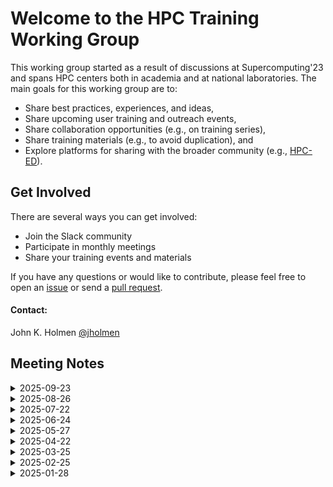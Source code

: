 # Welcome to the HPC Training Working Group

This working group started as a result of discussions at Supercomputing'23 and spans HPC centers both in academia and at national laboratories. The main goals for this working group are to:

- Share best practices, experiences, and ideas,
- Share upcoming user training and outreach events,
- Share collaboration opportunities (e.g., on training series),
- Share training materials (e.g., to avoid duplication), and
- Explore platforms for sharing with the broader community (e.g., [HPC-ED](https://hpc-ed.github.io/)).

## Get Involved

There are several ways you can get involved:

 - Join the Slack community
 - Participate in monthly meetings
 - Share your training events and materials
   
If you have any questions or would like to contribute, please feel free to open an [issue](https://github.com/olcf/hpc-training-wg/issues) or send a 
[pull request](https://github.com/olcf/hpc-training-wg/pulls).

#### Contact:

John K. Holmen [@jholmen](https://github.com/jholmen)  

## Meeting Notes

<details markdown="1">
<summary>2025-09-23</summary>

- Discussed training opportunities
  - All ready for ParaView training
  - CMake training pending decision on funding
  - LaTeX training available as part of Overleaf subscription

- Discussed the BPHTE25 paper submission
  - Full paper submitted
  - Initial slides submitted
  - Edits welcome to finalize slides

</details>

<details markdown="1">
<summary>2025-08-26</summary>

- Discussed training opportunities
  - Advertisement page live for ParaView training
  - Who can contribute funds for CMake training? 
  - Who is interested in Chapel training?

- Discussed the BPHTE25 paper submission
  - Extended abstract submitted
  - Full passes needed before paper submission

- Discussed public presence
  - Host a BoF at SC or ISC?
  - Host a training collaborator matching event?

- Discussed HPC Carpentry
  - Shared experiences with past events
  - Discussed training models and certification

- Shared resources
  - [https://www.bpccenter.org/inspired-25](https://www.bpccenter.org/inspired-25)
  - [https://intersect-training.org/training-links/](https://intersect-training.org/training-links/)
  - [https://opensource.utexas.edu/](https://opensource.utexas.edu/)

</details>

<details markdown="1">
<summary>2025-07-22</summary>

- Did not meet

</details>

<details markdown="1">
<summary>2025-06-24</summary>

- Discussed user vetting
  - How to handle walk-in training events?
  - Physical tokens or proxy accounts?
- Discussed training opportunities
  - How to split CMake training cost?
  - Discussion to plan ParaView training soon
  - Potential opportunity for Chapel training
- Discussed the BPHTE25 paper submission
  - Center-specific drafts started
  - Cross-center collaborations next

</details>

<details markdown="1">
<summary>2025-05-27</summary>

- Discussed training advertisements
  - Current Slack-based approach works well for centers
  - Cross-center training calendar not needed at the time
  - Targeted event-specific announcements bring most registrants

- Discussed training opportunities
  - Cross-center CMake training discussions in progress
  - Potential opportunity for ParaView training
 
- Discussed a BPHTE25 paper submission
  - [https://sighpceducation.acm.org/events/bphte25cfp/](https://sighpceducation.acm.org/events/bphte25cfp/)
  - Highlight individual and collaborative efforts across centers
  - Highlight challenges and lessons learned through the group
  - Highlight other collaborative efforts in HPC education and training

</details>

<details markdown="1">
<summary>2025-04-22</summary>

- Discussed a USRSE'25 short talk submission
  - [https://us-rse.org/usrse25/](https://us-rse.org/usrse25/)
  - Highlight challenges and lessons learned through the group
  - Highlight ways we've found to collaborate

</details>

<details markdown="1">
<summary>2025-03-25</summary>

- Did not meet

</details>

<details markdown="1">
<summary>2025-02-25</summary>

- Discussed ways to store training materials
  - Box, Dropbox, GitHub, Google Drive
  - No preference, let contributors decide when linking materials

- Discussed updating last year's training spreadsheet
  - Easy way to stay up to date on each other's efforts
  - Continue to maintain as a Google Sheet?
  - Document on GitHub instead?

- Discussed HPC-ED for sharing training materials
  - [https://hpc-ed.github.io/](https://hpc-ed.github.io/)
  - Federated repository with many ways to contribute
  - Already maintain a Google Sheet, update for HPC-ED?

- Discussed monthly meeting notes
  - Cumbersome to follow through email
  - Document on GitHub instead

</details>

<details markdown="1">
<summary>2025-01-28</summary>

- Discussed common goals
  - Key goal to stay up to date on each other's efforts
  - Set group goals for 2025

- Discussed use of a GitHub repository to share training materials
  - Provides a linkable, centralized location
  - Eases collaborative development
  - What does material licensing look like?

- Discussed creation of a GitHub organization for the group
  - Provides a referenceable public presence
  - Create a working group repository under the OLCF organization?
    - Yes, create one similar to the [HPC System Test Working Group](https://github.com/olcf/hpc-system-test-wg/)

- Discussed upcoming events across centers
  - Cornell: [Scientific Computing Training Series](https://its.weill.cornell.edu/scientific-computing-training-series/)
  - NERSC: [Deep Learning at Scale Training](https://www.nersc.gov/users/training/events/2025/dl-at-scale-training-mar2025/)
  - OLCF: [New User Training](https://www.olcf.ornl.gov/calendar/new-user-training-handson-february-2025/)

- Discussed how training allocations work across centers
  - Training tokens vs. traditional logins

</details>

